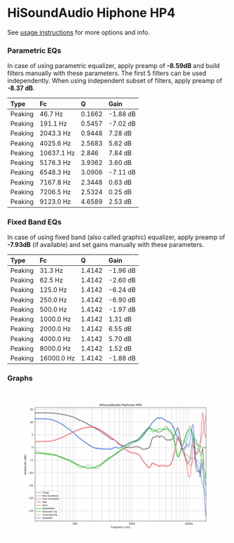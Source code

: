 # HiSoundAudio Hiphone HP4
See [usage instructions](https://github.com/jaakkopasanen/AutoEq#usage) for more options and info.

### Parametric EQs
In case of using parametric equalizer, apply preamp of **-8.59dB** and build filters manually
with these parameters. The first 5 filters can be used independently.
When using independent subset of filters, apply preamp of **-8.37 dB**.

| Type    | Fc         |      Q | Gain     |
|:--------|:-----------|:-------|:---------|
| Peaking | 46.7 Hz    | 0.1662 | -1.88 dB |
| Peaking | 191.1 Hz   | 0.5457 | -7.02 dB |
| Peaking | 2043.3 Hz  | 0.9448 | 7.28 dB  |
| Peaking | 4025.6 Hz  | 2.5683 | 5.62 dB  |
| Peaking | 10637.1 Hz | 2.846  | 7.84 dB  |
| Peaking | 5176.3 Hz  | 3.9362 | 3.60 dB  |
| Peaking | 6548.3 Hz  | 3.0906 | -7.11 dB |
| Peaking | 7167.8 Hz  | 2.3448 | 0.63 dB  |
| Peaking | 7206.5 Hz  | 2.5324 | 0.25 dB  |
| Peaking | 9123.0 Hz  | 4.6589 | 2.53 dB  |

### Fixed Band EQs
In case of using fixed band (also called graphic) equalizer, apply preamp of **-7.93dB**
(if available) and set gains manually with these parameters.

| Type    | Fc         |      Q | Gain     |
|:--------|:-----------|:-------|:---------|
| Peaking | 31.3 Hz    | 1.4142 | -1.96 dB |
| Peaking | 62.5 Hz    | 1.4142 | -2.60 dB |
| Peaking | 125.0 Hz   | 1.4142 | -6.24 dB |
| Peaking | 250.0 Hz   | 1.4142 | -6.90 dB |
| Peaking | 500.0 Hz   | 1.4142 | -1.97 dB |
| Peaking | 1000.0 Hz  | 1.4142 | 1.31 dB  |
| Peaking | 2000.0 Hz  | 1.4142 | 6.55 dB  |
| Peaking | 4000.0 Hz  | 1.4142 | 5.70 dB  |
| Peaking | 8000.0 Hz  | 1.4142 | 1.52 dB  |
| Peaking | 16000.0 Hz | 1.4142 | -1.88 dB |

### Graphs
![](./HiSoundAudio%20Hiphone%20HP4.png)